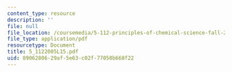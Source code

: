 ```yaml
---
content_type: resource
description: ''
file: null
file_location: /coursemedia/5-112-principles-of-chemical-science-fall-2005/8906280629af5e63c02f77050b668f22_5_1122005L15.pdf
file_type: application/pdf
resourcetype: Document
title: 5_1122005L15.pdf
uid: 89062806-29af-5e63-c02f-77050b668f22
---
```

